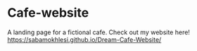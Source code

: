# Cafe-website
A landing page for a fictional cafe.
Check out my website here! https://sabamokhlesi.github.io/Dream-Cafe-Website/
